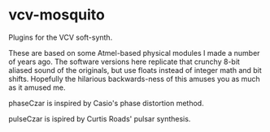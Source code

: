 # vcv-mosquito
Plugins for the VCV soft-synth.

These are based on some Atmel-based physical modules I made a number of years ago.  The software versions here replicate that crunchy 8-bit aliased sound of the originals, but use floats instead of integer math and bit shifts.  Hopefully the hilarious backwards-ness of this amuses you as much as it amused me.

phaseCzar is inspired by Casio's phase distortion method. 

pulseCzar is ispired by Curtis Roads' pulsar synthesis.

